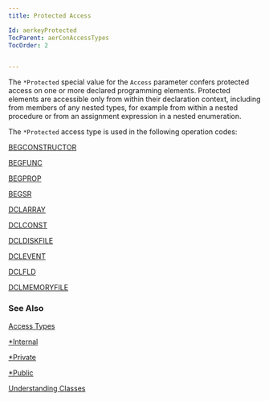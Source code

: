 ```yaml
---
title: Protected Access

Id: aerkeyProtected
TocParent: aerConAccessTypes
TocOrder: 2


---
```


The ```*Protected``` special value for the ```Access``` parameter confers protected access on one or more declared programming elements. Protected elements are accessible only from within their declaration context, including from members of any nested types, for example from within a nested procedure or from an assignment expression in a nested enumeration. 

The ```*Protected``` access type is used in the following operation codes: 

[BEGCONSTRUCTOR](BEGCONSTRUCTOR.html) 

[BEGFUNC](BEGFUNC.html) 

[BEGPROP](BEGPROP.html) 

[BEGSR](BEGSR.html) 

[DCLARRAY](DCLARRAY.html) 

[DCLCONST](DCLCONST.html) 

[DCLDISKFILE](DCLDISKFILE.html) 

[DCLEVENT](DCLEVENT.html) 

[DCLFLD](DCLFLD.html) 

[DCLMEMORYFILE](DCLMEMORYFILE.html) 

### See Also
[Access Types](ecrConAccessTypes.html)

[*Internal](ecrkeyInternal.html)

[*Private](ecrkeyPrivate.html)

[*Public](ecrkeyPublic.html)

[Understanding Classes](ecrTourUnderstandingClassesMain.html) 
